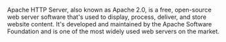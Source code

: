 Apache HTTP Server, also known as Apache 2.0, is a free, open-source web server software that's used to display, process, deliver, and store website content. It's developed and maintained by the Apache Software Foundation and is one of the most widely used web servers on the market.
